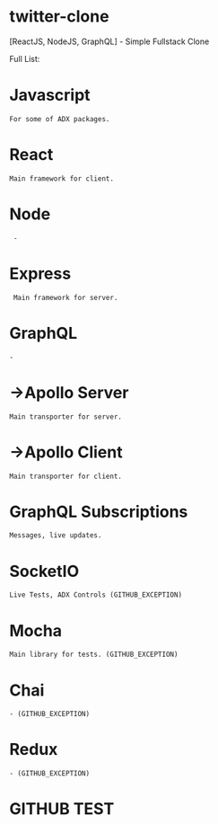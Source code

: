 # twitter-clone
[ReactJS, NodeJS, GraphQL] - Simple Fullstack Clone

Full List:
  # Javascript
    For some of ADX packages.
  # React
    Main framework for client.
  # Node
     -
  # Express
     Main framework for server.
  # GraphQL
    -
  # ->Apollo Server
    Main transporter for server.
  # ->Apollo Client
    Main transporter for client.
  # GraphQL Subscriptions
    Messages, live updates.
  # SocketIO
    Live Tests, ADX Controls (GITHUB_EXCEPTION)
  # Mocha
    Main library for tests. (GITHUB_EXCEPTION)
  # Chai
    - (GITHUB_EXCEPTION)
  # Redux
    - (GITHUB_EXCEPTION)

# GITHUB TEST

